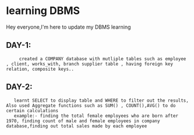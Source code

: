 # learning DBMS
 
Hey everyone,I'm here to update my DBMS learning

## DAY-1:
         created a COMPANY database with mutliple tables such as employee , client, works_with, branch supplier table , having foreign key relation, composite keys.. 
## DAY-2:
       learnt SELECT to display table and WHERE to filter out the results, Also used Aggregate functions such as SUM() , COUNT(),AVG() to do certain calculations
       example:- finding the total female employees who are born after 1970, finding count of male and female employees in company database,finding out total sales made by each employee
